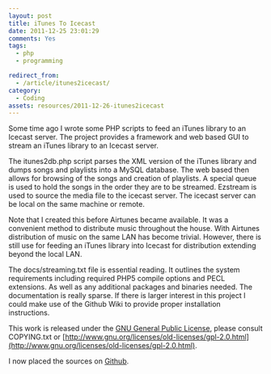 ```yaml
---
layout: post
title: iTunes To Icecast
date: 2011-12-25 23:01:29
comments: Yes
tags:
  - php
  - programming

redirect_from:
  - /article/itunes2icecast/
category:
  - Coding
assets: resources/2011-12-26-itunes2icecast
---
```


Some time ago I wrote some PHP scripts to feed an iTunes library to an Icecast server. The project provides a framework and web based GUI to stream an iTunes library to an Icecast server.

The itunes2db.php script parses the XML version of the iTunes library and dumps songs and playlists into a MySQL database. The web based then allows for browsing of the songs and creation of playlists. A special queue is used to hold the songs in the order they are to be streamed. Ezstream is used to source the media file to the icecast server. The
icecast server can be local on the same machine or remote.

Note that I created this before Airtunes became available. It was a convenient method to distribute music throughout the house. With Airtunes distribution of music on the same LAN has become trivial. However, there is still use for feeding an iTunes library into Icecast
for distribution extending beyond the local LAN.

The docs/streaming.txt file is essential reading. It outlines the system requirements including required PHP5 compile options and PECL extensions. As well as any additional packages and binaries needed. The documentation is really sparse. If there is larger interest in this project I could make use of the Github Wiki to provide proper installation instructions.

This work is released under the [GNU General Public License](http://www.gnu.org/licenses/old-licenses/gpl-2.0.html), please consult COPYING.txt or [http://www.gnu.org/licenses/old-licenses/gpl-2.0.html](http://www.gnu.org/licenses/old-licenses/gpl-2.0.html).

I now placed the sources on [Github](https://github.com/adilinden/itunes2icecast).
